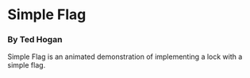 # Simple Flag
### By Ted Hogan
Simple Flag is an animated demonstration of implementing a lock with a simple flag.
